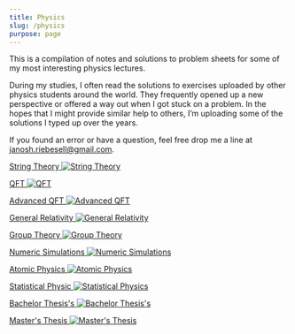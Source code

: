 ```yaml
---
title: Physics
slug: /physics
purpose: page
---
```


This is a compilation of notes and solutions to problem sheets for some of my most interesting physics lectures.

During my studies, I often read the solutions to exercises uploaded by other physics students around the world. They frequently opened up a new perspective or offered a way out when I got stuck on a problem. In the hopes that I might provide similar help to others, I’m uploading some of the solutions I typed up over the years.

If you found an error or have a question, feel free drop me a line at [janosh.riebesell@gmail.com](mailto:janosh.riebesell@gmail.com).

<div class="grid">

[String Theory ![String Theory](images/string-theory.png)](/physics/string-theory)

[QFT ![QFT](images/qft.png)](/physics/qft)

[Advanced QFT ![Advanced QFT](images/advanced-qft.png)](/physics/advanced-qft)

[General Relativity ![General Relativity](images/general-relativity.png)](/physics/general-relativity)

[Group Theory ![Group Theory](images/group-theory.png)](/physics/group-theory)

[Numeric Simulations ![Numeric Simulations](images/numeric-simulations.png)](/physics/numeric-simulations)

[Atomic Physics ![Atomic Physics](images/atomic-physics.png)](/physics/atomic-physics)

[Statistical Physic ![Statistical Physics](images/statistical-physics.png)](/physics/statistical-physics)

[Bachelor Thesis's ![Bachelor Thesis's](images/bachelors-thesis.png)](/physics/bachelors-thesis)

[Master's Thesis ![Master's Thesis](images/masters-thesis.png)](/physics/masters-thesis)

</div>
